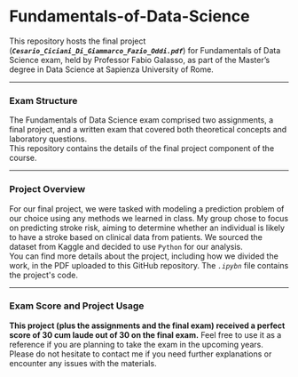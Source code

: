 # Fundamentals-of-Data-Science
This repository hosts the final project (***`Cesario_Ciciani_Di_Giammarco_Fazio_Oddi.pdf`***) for Fundamentals of Data Science exam, held by Professor Fabio Galasso, as part of the Master’s degree in Data Science at Sapienza University of Rome.

-------------------------------------------------------------------------------------------------------------------------------------

### **Exam Structure**
The Fundamentals of Data Science exam comprised two assignments, a final project, and a written exam that covered both theoretical concepts and laboratory questions.<br>
This repository contains the details of the final project component of the course.

-------------------------------------------------------------------------------------------------------------------------------------

### **Project Overview**
For our final project, we were tasked with modeling a prediction problem of our choice using any methods we learned in class. My group chose to focus on predicting stroke risk, aiming to determine whether an individual is likely to have a stroke based on clinical data from patients. We sourced the dataset from Kaggle and decided to use `Python` for our analysis.<br>
You can find more details about the project, including how we divided the work, in the PDF uploaded to this GitHub repository. The *`.ipybn`* file contains the project's code.

-------------------------------------------------------------------------------------------------------------------------------------

### **Exam Score and Project Usage**

**This project (plus the assignments and the final exam) received a perfect score of 30 cum laude out of 30 on the final exam.** Feel free to use it as a reference if you are planning to take the exam in the upcoming years.<br> 
Please do not hesitate to contact me if you need further explanations or encounter any issues with the materials.



 

